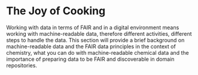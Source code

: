 # The Joy of Cooking

Working with data in terms of FAIR and in a digital environment means working with machine-readable data, therefore 
different activities, different steps to handle the data. This section will provide a brief background on 
machine-readable data and the FAIR data principles in the context of chemistry, what you can do with machine-readable 
chemical data and the importance of preparing data to be FAIR and discoverable in domain repositories. 
